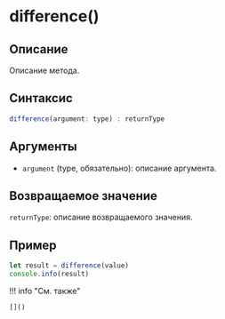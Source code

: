 # difference()

## Описание
Описание метода.

## Синтаксис
```javascript
difference(argument: type) : returnType
```

## Аргументы
- `argument` (type, обязательно): описание аргумента.

## Возвращаемое значение
`returnType`: описание возвращаемого значения.

## Пример
```javascript linenums="1"
let result = difference(value)
console.info(result)
```

!!! info "См. также"

    []()

